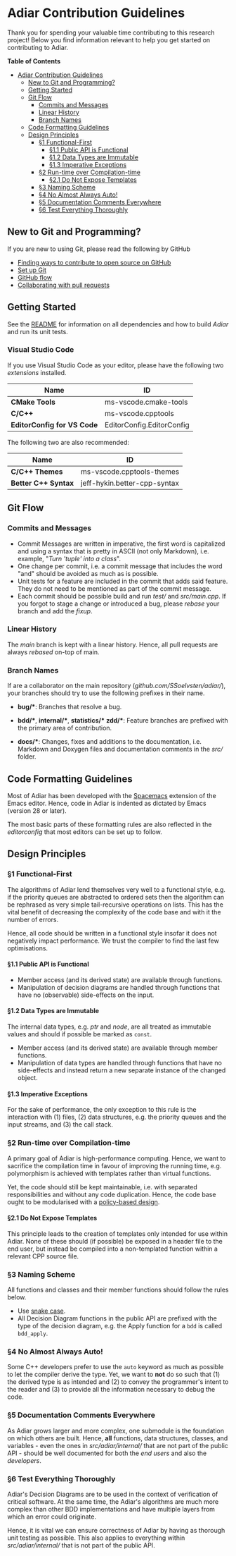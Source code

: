 # Adiar Contribution Guidelines

Thank you for spending your valuable time contributing to this research project!
Below you find information relevant to help you get started on contributing to
Adiar.

<!-- markdown-toc start - Don't edit this section. Run M-x markdown-toc-refresh-toc -->
**Table of Contents**

- [Adiar Contribution Guidelines](#adiar-contribution-guidelines)
    - [New to Git and Programming?](#new-to-git-and-programming)
    - [Getting Started](#getting-started)
    - [Git Flow](#git-flow)
        - [Commits and Messages](#commits-and-messages)
        - [Linear History](#linear-history)
        - [Branch Names](#branch-names)
    - [Code Formatting Guidelines](#code-formatting-guidelines)
    - [Design Principles](#design-principles)
        - [§1 Functional-First](#1-functional-first)
            - [§1.1 Public API is Functional](#11-public-api-is-functional)
            - [§1.2 Data Types are Immutable](#12-data-types-are-immutable)
            - [§1.3 Imperative Exceptions](#13-imperative-exceptions)
        - [§2 Run-time over Compilation-time](#2-run-time-over-compilation-time)
            - [§2.1 Do Not Expose Templates](#21-do-not-expose-templates)
        - [§3 Naming Scheme](#3-naming-scheme)
        - [§4 No Almost Always Auto!](#4-no-almost-always-auto)
        - [§5 Documentation Comments Everywhere](#5-documentation-comments-everywhere)
        - [§6 Test Everything Thoroughly](#6-test-everything-thoroughly)

<!-- markdown-toc end -->

## New to Git and Programming?

If you are new to using Git, please read the following by GitHub

- [Finding ways to contribute to open source on GitHub](https://docs.github.com/en/get-started/exploring-projects-on-github/finding-ways-to-contribute-to-open-source-on-github)
- [Set up Git](https://docs.github.com/en/get-started/quickstart/set-up-git)
- [GitHub flow](https://docs.github.com/en/get-started/quickstart/github-flow)
- [Collaborating with pull requests](https://docs.github.com/en/github/collaborating-with-pull-requests)


## Getting Started

See the [README](./README.md) for information on all dependencies and how to
build *Adiar* and run its unit tests.

### Visual Studio Code

If you use Visual Studio Code as your editor, please have the following two
*extensions* installed.

| Name                         | ID                        |
|------------------------------|---------------------------|
| **CMake Tools**              | ms-vscode.cmake-tools     |
| **C/C++**                    | ms-vscode.cpptools        |
| **EditorConfig for VS Code** | EditorConfig.EditorConfig |

The following two are also recommended:

| Name                  | ID                           |
|-----------------------|------------------------------|
| **C/C++ Themes**      | ms-vscode.cpptools-themes    |
| **Better C++ Syntax** | jeff-hykin.better-cpp-syntax |

## Git Flow

### Commits and Messages

- Commit Messages are written in imperative, the first word is capitalized and
  using a syntax that is pretty in ASCII (not only Markdown), i.e. example,
  "*Turn 'tuple' into a class*".
- One change per commit, i.e. a commit message that includes the word "and"
  should be avoided as much as is possible.
- Unit tests for a feature are included in the commit that adds said feature.
  They do not need to be mentioned as part of the commit message.
- Each commit should be possible build and run *test/* and *src/main.cpp*. If
  you forgot to stage a change or introduced a bug, please *rebase* your branch
  and add the *fixup*.

### Linear History

The *main* branch is kept with a linear history. Hence, all pull requests are
always *rebased* on-top of main.

### Branch Names

If are a collaborator on the main repository (*github.com/SSoelvsten/adiar/*),
your branches should try to use the following prefixes in their name.

- **bug/\***:
  Branches that resolve a bug.

- **bdd/\***, **internal/\***, **statistics/\*** **zdd/\***:
  Feature branches are prefixed with the primary area of contribution.

- **docs/\***:
  Changes, fixes and additions to the documentation, i.e. Markdown and
  Doxygen files and documentation comments in the *src/* folder.

## Code Formatting Guidelines

Most of Adiar has been developed with the
[Spacemacs](https://www.spacemacs.org/) extension of the Emacs editor. Hence,
code in Adiar is indented as dictated by Emacs (version 28 or later).

The most basic parts of these formatting rules are also reflected in the
*editorconfig* that most editors can be set up to follow.

## Design Principles

### §1 Functional-First

The algorithms of Adiar lend themselves very well to a functional style, e.g. if
the priority queues are abstracted to ordered sets then the algorithm can be
rephrased as very simple tail-recursive operations on lists. This has the vital
benefit of decreasing the complexity of the code base and with it the number of
errors.

Hence, all code should be written in a functional style insofar it does not
negatively impact performance. We trust the compiler to find the last few
optimisations.

#### §1.1 Public API is Functional

- Member access (and its derived state) are available through functions.
- Manipulation of decision diagrams are handled through functions that have no
  (observable) side-effects on the input.

#### §1.2 Data Types are Immutable

The internal data types, e.g. *ptr* and *node*, are all treated as immutable
values and should if possible be marked as `const`.

- Member access (and its derived state) are available through member functions.
- Manipulation of data types are handled through functions that have no
  side-effects and instead return a new separate instance of the changed object.

#### §1.3 Imperative Exceptions

For the sake of performance, the only exception to this rule is the interaction
with (1) files, (2) data structures, e.g. the priority queues and the input
streams, and (3) the call stack.

### §2 Run-time over Compilation-time

A primary goal of Adiar is high-performance computing. Hence, we want to
sacrifice the compilation time in favour of improving the running time, e.g.
polymorphism is achieved with templates rather than virtual functions.

Yet, the code should still be kept maintainable, i.e. with separated
responsibilities and without any code duplication. Hence, the code base ought to
be modularised with a [policy-based
design](https://en.wikipedia.org/wiki/Modern_C%2B%2B_Design#Policy-based_design).

#### §2.1 Do Not Expose Templates

This principle leads to the creation of templates only intended for use within
Adiar. None of these should (if possible) be exposed in a header file to the end
user, but instead be compiled into a non-templated function within a relevant
CPP source file.

### §3 Naming Scheme

All functions and classes and their member functions should follow the rules
below.

- Use [snake case](https://en.wikipedia.org/wiki/Snake_case).
- All Decision Diagram functions in the public API are prefixed with the type of
  the decision diagram, e.g. the Apply function for a `bdd` is called `bdd_apply`.

### §4 No Almost Always Auto!

Some C++ developers prefer to use the `auto` keyword as much as possible to let
the compiler derive the type. Yet, we want to **not** do so such that (1) the
derived type is as intended and (2) to convey the programmer's intent to the
reader and (3) to provide all the information necessary to debug the code.

### §5 Documentation Comments Everywhere

As Adiar grows larger and more complex, one submodule is the foundation on which
others are built. Hence, **all** functions, data structures, classes, and
variables - even the ones in *src/adiar/internal/* that are not part of the
public API - should be well documented for both the *end users* and also the
*developers*.

### §6 Test Everything Thoroughly

Adiar's Decision Diagrams are to be used in the context of verification of
critical software. At the same time, the Adiar's algorithms are much more
complex than other BDD implementations and have multiple layers from which an
error could originate.

Hence, it is vital we can ensure correctness of Adiar by having as thorough unit
testing as possible. This also applies to everything within
*src/adiar/internal/* that is not part of the public API.
